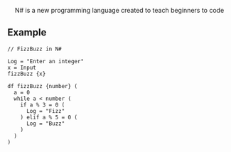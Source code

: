 <p align="center">
N# is a new programming language created to teach beginners to code
</p>

## Example
```
// FizzBuzz in N#

Log = "Enter an integer"
x = Input
fizzBuzz {x}

df fizzBuzz {number} (
  a = 0
  while a < number (
    if a % 3 = 0 (
      Log = "Fizz"
    ) elif a % 5 = 0 (
      Log = "Buzz"
    )
  )
)
```
